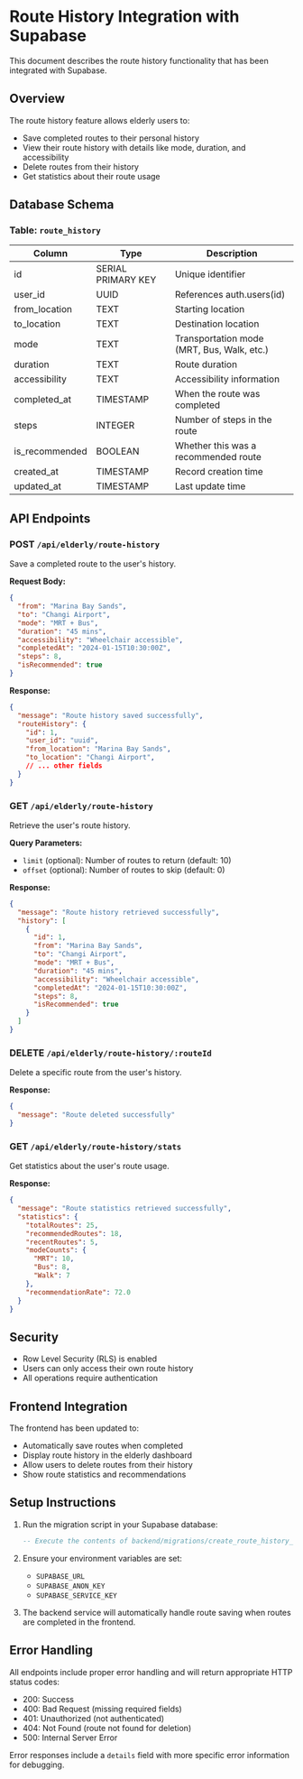 # Route History Integration with Supabase

This document describes the route history functionality that has been integrated with Supabase.

## Overview

The route history feature allows elderly users to:
- Save completed routes to their personal history
- View their route history with details like mode, duration, and accessibility
- Delete routes from their history
- Get statistics about their route usage

## Database Schema

### Table: `route_history`

| Column | Type | Description |
|--------|------|-------------|
| id | SERIAL PRIMARY KEY | Unique identifier |
| user_id | UUID | References auth.users(id) |
| from_location | TEXT | Starting location |
| to_location | TEXT | Destination location |
| mode | TEXT | Transportation mode (MRT, Bus, Walk, etc.) |
| duration | TEXT | Route duration |
| accessibility | TEXT | Accessibility information |
| completed_at | TIMESTAMP | When the route was completed |
| steps | INTEGER | Number of steps in the route |
| is_recommended | BOOLEAN | Whether this was a recommended route |
| created_at | TIMESTAMP | Record creation time |
| updated_at | TIMESTAMP | Last update time |

## API Endpoints

### POST `/api/elderly/route-history`
Save a completed route to the user's history.

**Request Body:**
```json
{
  "from": "Marina Bay Sands",
  "to": "Changi Airport",
  "mode": "MRT + Bus",
  "duration": "45 mins",
  "accessibility": "Wheelchair accessible",
  "completedAt": "2024-01-15T10:30:00Z",
  "steps": 8,
  "isRecommended": true
}
```

**Response:**
```json
{
  "message": "Route history saved successfully",
  "routeHistory": {
    "id": 1,
    "user_id": "uuid",
    "from_location": "Marina Bay Sands",
    "to_location": "Changi Airport",
    // ... other fields
  }
}
```

### GET `/api/elderly/route-history`
Retrieve the user's route history.

**Query Parameters:**
- `limit` (optional): Number of routes to return (default: 10)
- `offset` (optional): Number of routes to skip (default: 0)

**Response:**
```json
{
  "message": "Route history retrieved successfully",
  "history": [
    {
      "id": 1,
      "from": "Marina Bay Sands",
      "to": "Changi Airport",
      "mode": "MRT + Bus",
      "duration": "45 mins",
      "accessibility": "Wheelchair accessible",
      "completedAt": "2024-01-15T10:30:00Z",
      "steps": 8,
      "isRecommended": true
    }
  ]
}
```

### DELETE `/api/elderly/route-history/:routeId`
Delete a specific route from the user's history.

**Response:**
```json
{
  "message": "Route deleted successfully"
}
```

### GET `/api/elderly/route-history/stats`
Get statistics about the user's route usage.

**Response:**
```json
{
  "message": "Route statistics retrieved successfully",
  "statistics": {
    "totalRoutes": 25,
    "recommendedRoutes": 18,
    "recentRoutes": 5,
    "modeCounts": {
      "MRT": 10,
      "Bus": 8,
      "Walk": 7
    },
    "recommendationRate": 72.0
  }
}
```

## Security

- Row Level Security (RLS) is enabled
- Users can only access their own route history
- All operations require authentication

## Frontend Integration

The frontend has been updated to:
- Automatically save routes when completed
- Display route history in the elderly dashboard
- Allow users to delete routes from their history
- Show route statistics and recommendations

## Setup Instructions

1. Run the migration script in your Supabase database:
   ```sql
   -- Execute the contents of backend/migrations/create_route_history_table.sql
   ```

2. Ensure your environment variables are set:
   - `SUPABASE_URL`
   - `SUPABASE_ANON_KEY`
   - `SUPABASE_SERVICE_KEY`

3. The backend service will automatically handle route saving when routes are completed in the frontend.

## Error Handling

All endpoints include proper error handling and will return appropriate HTTP status codes:
- 200: Success
- 400: Bad Request (missing required fields)
- 401: Unauthorized (not authenticated)
- 404: Not Found (route not found for deletion)
- 500: Internal Server Error

Error responses include a `details` field with more specific error information for debugging.
